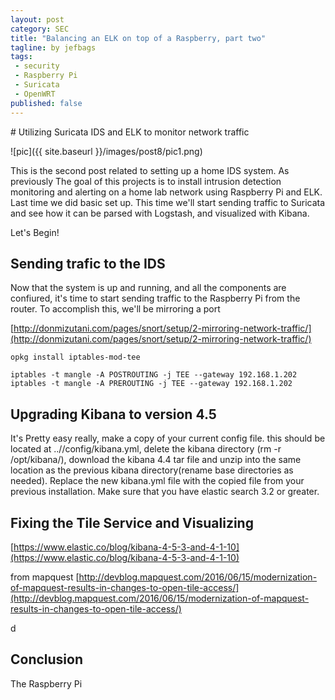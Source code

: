 ```yaml
---
layout: post
category: SEC
title: "Balancing an ELK on top of a Raspberry, part two"
tagline: by jefbags
tags: 
 - security
 - Raspberry Pi
 - Suricata
 - OpenWRT
published: false
---
```










<p />
# Utilizing Suricata IDS and ELK to monitor network traffic

![pic]({{ site.baseurl }}/images/post8/pic1.png)

This is the second post related to setting up a home IDS system.  As previously The goal of this projects is to install intrusion detection monitoring and alerting on a home lab network using Raspberry Pi and ELK.  Last time we did basic set up.  This time we'll start sending traffic to Suricata and see how it can be parsed with Logstash, and visualized with Kibana.

Let's Begin!

<!--more-->

## Sending trafic to the IDS

Now that the system is up and running, and all the components are confiured, it's time to start sending traffic to the Raspberry Pi from the router.  To accomplish this, we'll be mirroring a port 

[http://donmizutani.com/pages/snort/setup/2-mirroring-network-traffic/](http://donmizutani.com/pages/snort/setup/2-mirroring-network-traffic/)

	opkg install iptables-mod-tee

	iptables -t mangle -A POSTROUTING -j TEE --gateway 192.168.1.202
	iptables -t mangle -A PREROUTING -j TEE --gateway 192.168.1.202

## Upgrading Kibana to version 4.5

It's Pretty easy really, make a copy of your current config file. this should be located at ..//config/kibana.yml, delete the kibana directory (rm -r /opt/kibana/), download the kibana 4.4 tar file and unzip into the same location as the previous kibana directory(rename base directories as needed). Replace the new kibana.yml file with the copied file from your previous installation. Make sure that you have elastic search 3.2 or greater.

##  Fixing the Tile Service and Visualizing

[https://www.elastic.co/blog/kibana-4-5-3-and-4-1-10](https://www.elastic.co/blog/kibana-4-5-3-and-4-1-10)

from mapquest
[http://devblog.mapquest.com/2016/06/15/modernization-of-mapquest-results-in-changes-to-open-tile-access/](http://devblog.mapquest.com/2016/06/15/modernization-of-mapquest-results-in-changes-to-open-tile-access/)

d






## Conclusion
The Raspberry Pi 
